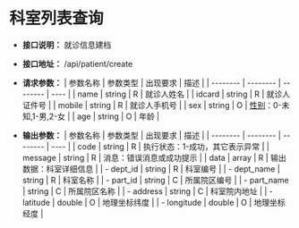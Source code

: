 # 科室列表查询


- **接口说明：** 就诊信息建档
- **接口地址：** /api/patient/create
- **请求参数：**
    | 参数名称 | 参数类型 | 出现要求 | 描述 |
    | -------- | -------- | -------- | ---- |
    | name | string | R | 就诊人姓名 |
    | idcard | string | R | 就诊人证件号 |
    | mobile | string | R | 就诊人手机号 |
    | sex | string | O | [性别](outside/enums?id=sex)：0-未知,1-男,2-女 |
    | age | string | O | 年龄 |

- **输出参数：**
    | 参数名称 | 参数类型 | 出现要求 | 描述 |
    | -------- | -------- | -------- | ---- |
    | code | string | R | 执行状态：1-成功，其它表示异常 |
    | message | string | R | 消息：错误消息或成功提示 |
    | data | array | R | 输出数据：科室详细信息 |
    | - dept_id | string | R | 科室编号 |
    | - dept_name | string | R | 科室名称 |
    | - part_id | string | C | 所属院区编号 |
    | - part_name | string | C | 所属院区名称 |
    | - address | string | C | 科室院内地址 |
    | - latitude | double | O | 地理坐标纬度 |
    | - longitude | double | O | 地理坐标经度 |